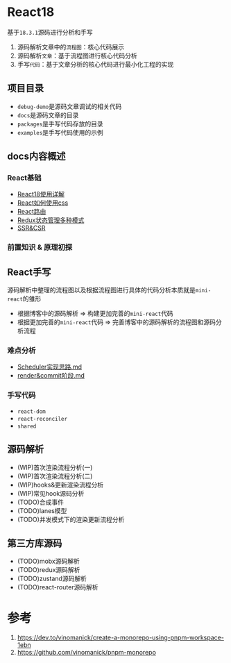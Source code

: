 # React18
基于`18.3.1`源码进行分析和手写

1. 源码解析文章中的`流程图`：核心代码展示
2. 源码解析`文章`：基于流程图进行核心代码分析
3. 手写`代码`：基于文章分析的核心代码进行最小化工程的实现


## 项目目录

- `debug-demo`是源码文章调试的相关代码
- `docs`是源码文章的目录
- `packages`是手写代码存放的目录
- `examples`是手写代码使用的示例

## docs内容概述

### React基础

- [React18使用详解](https://github.com/wbccb/mini-react/blob/main/docs/0-基础知识/React18使用详解.md)
- [React如何使用css](https://github.com/wbccb/mini-react/blob/main/docs/0-基础知识/React如何使用css.md)
- [React路由](https://github.com/wbccb/mini-react/blob/main/docs/0-基础知识/React路由.md)
- [Redux状态管理多种模式](https://github.com/wbccb/mini-react/blob/main/docs/0-基础知识/Redux状态管理多种模式.md)
- [SSR&CSR](https://github.com/wbccb/mini-react/blob/main/docs/0-基础知识/SSR&CSR.md)

### 前置知识 & 原理初探


## React手写

源码解析中整理的流程图以及根据流程图进行具体的代码分析本质就是`mini-react`的雏形
- 根据博客中的源码解析 => 构建更加完善的`mini-react`代码
- 根据更加完善的`mini-react`代码 => 完善博客中的源码解析的流程图和源码分析流程

### 难点分析

- [Scheduler实现思路.md](https://github.com/wbccb/mini-react/blob/main/docs/2-手写代码/Scheduler实现思路.md)
- [render&commit阶段.md](https://github.com/wbccb/mini-react/blob/main/docs/2-手写代码/render&commit阶段.md)

### 手写代码

- `react-dom`
- `react-reconciler`
- `shared`


## 源码解析

- (WIP)首次渲染流程分析(一)
- (WIP)首次渲染流程分析(二)
- (WIP)hooks&更新渲染流程分析
- (WIP)常见hook源码分析
- (TODO)合成事件
- (TODO)lanes模型
- (TODO)并发模式下的渲染更新流程分析

## 第三方库源码
- (TODO)mobx源码解析
- (TODO)redux源码解析
- (TODO)zustand源码解析
- (TODO)react-router源码解析


# 参考
1. https://dev.to/vinomanick/create-a-monorepo-using-pnpm-workspace-1ebn
2. https://github.com/vinomanick/pnpm-monorepo